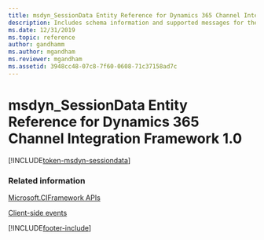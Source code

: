 ```yaml
---
title: msdyn_SessionData Entity Reference for Dynamics 365 Channel Integration Framework 1.0
description: Includes schema information and supported messages for the msdyn_SessionData entity in Dynamics 365 Channel Integration Framework 1.0.
ms.date: 12/31/2019
ms.topic: reference
author: gandhamm
ms.author: mgandham
ms.reviewer: mgandham
ms.assetid: 3948cc48-07c8-7f60-0608-71c37158ad7c
---
```

# msdyn_SessionData Entity Reference for Dynamics 365 Channel Integration Framework 1.0

[!INCLUDE[token-msdyn-sessiondata](../../../../shared/token-msdyn-sessiondata.md)]

### Related information

[Microsoft.CIFramework APIs](../microsoft-ciframework.md)

[Client-side events](../client-side-events.md)


[!INCLUDE[footer-include](../../../../../includes/footer-banner.md)]
